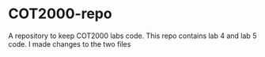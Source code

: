 # COT2000-repo
A repository to keep COT2000 labs code.
This repo contains lab 4 and lab 5 code.
I made changes to the two files
